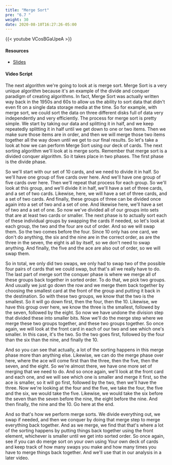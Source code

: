 ```yaml
---
title: "Merge Sort"
pre: "6.7 "
weight: 30
date: 2020-08-10T16:27:26-05:00
---
```


{{< youtube VCosBGaUpeA >}}

#### Resources

* [Slides](slides/6-Algorithms.pdf)

#### Video Script

The next algorithm we're going to look at is merge sort. Merge Sort is a very unique algorithm because it's an example of the divide and conquer paradigm of creating algorithms. In fact, Merge Sort was actually written way back in the 1950s and 60s to allow us the ability to sort data that didn't even fit on a single data storage media at the time. So for example, with merge sort, we could sort the data on three different disks full of data very independently and very efficiently. The process for merge sort is pretty simple. We start by taking our data and splitting it in half, and we keep repeatedly splitting it in half until we get down to one or two items. Then we make sure those items are in order, and then we will merge those two items together all the way down until we get to our final results. So let's take a look at how we can perform Merge Sort using our deck of cards. The next sorting algorithm we'll look at is merge sorts. Remember that merge sort is a divided conquer algorithm. So it takes place in two phases. The first phase is the divide phase. 

So we'll start with our set of 10 cards, and we need to divide it in half. So we'll have one group of five cards over here. And we'll have one group of five cards over here. Then we'll repeat that process for each group. So we'll look at this group, and we'll divide it in half, we'll have a set of three cards, and a set of two cards. Likewise, here, we will have a set of three cards, and a set of two cards. And finally, these groups of three can be divided once again into a set of two and a set of one. And likewise here, we'll have a set of two and a set of one. So now we've divided all of our groups into sets that are at least two cards or smaller. The next phase is to actually sort each of these individual groups by swapping the cards If needed, so let's look at each group, the two and the four are out of order. And so we will swap them. So the two comes before the four. Since 10 only has one card, we don't do anything, the six and the nine are in the correct order, as are the three in the seven, the eight is all by itself, so we don't need to swap anything. And finally, the five and the ace are also out of order, so we will swap them. 

So in total, we only did two swaps, we only had to swap two of the possible four pairs of cards that we could swap, but that's all we really have to do. The last part of merge sort the conquer phase is where we merge all of these groups back together in sorted order. To do that, we pick two groups. And usually we just go down the row and we merge them back together by choosing the smallest card at the front of the group and putting it back in the destination. So with these two groups, we know that the two is the smallest. So it will go down first, then the four, then the 10. Likewise, we have this group over here, we know the three is the smallest, followed by the seven, followed by the eight. So now we have undone the division step that divided these into smaller bits. Now we'll do the merge step where we merge these two groups together, and these two groups together. So once again, we will look at the front card in each of our two and see which one's smaller. In this case, it's the two. So the two goes first, followed by the four than the six than the nine, and finally the 10. 

And so you can see that actually, a lot of the sorting happens in this merge phase more than anything else. Likewise, we can do the merge phase over here, where the ace will come first than the three, then the five, then the seven, and the eight. So we're almost there, we have one more set of merging that we need to do. And so once again, we'll look at the front card and each one, and we will see which one is smaller and merge it first, so the ace is smaller, so it will go first, followed by the two, then we'll have the three. Now we're looking at the four and the five, we take the four, the five and the six, we would take the five. Likewise, we would take the six before the seven than the seven before the nine, the eight before the nine. And then finally, the nine and the 10. Go here at the end. 

And so that's how we perform merge sorts. We divide everything out, we swap if needed, and then we conquer by doing that merge step to merge everything back together. And as we merge, we find that that's where a lot of the sorting happens by putting things back together using the front element, whichever is smaller until we get into sorted order. So once again, see if you can do merge sort on your own using Your own deck of cards and keep track of how many swaps you make and how many times you have to merge things back together. And we'll use that in our analysis in a later video.